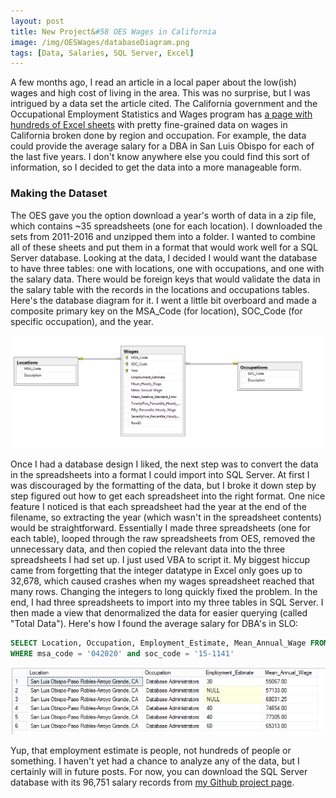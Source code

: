 ```yaml
---
layout: post
title: New Project&#58 OES Wages in California
image: /img/OESWages/databaseDiagram.png
tags: [Data, Salaries, SQL Server, Excel]
---
```


A few months ago, I read an article in a local paper about the low(ish) wages and high cost of living in the area. This was no surprise, but I was intrigued by a data set the article cited. The California government and the Occupational Employment Statistics and Wages program has [a page with hundreds of Excel sheets](http://www.labormarketinfo.edd.ca.gov/data/oes-employment-and-wages.html) with pretty fine-grained data on wages in California broken done by region and occupation. For example, the data could provide the average salary for a DBA in San Luis Obispo for each of the last five years. I don't know anywhere else you could find this sort of information, so I decided to get the data into a more manageable form.

### Making the Dataset

The OES gave you the option download a year's worth of data in a zip file, which contains ~35 spreadsheets (one for each location). I downloaded the sets from 2011-2016 and unzipped them into a folder. I wanted to combine all of these sheets and put them in a format that would work well for a SQL Server database. Looking at the data, I decided I would want the database to have three tables: one with locations, one with occupations, and one with the salary data. There would be foreign keys that would validate the data in the salary table with the records in the locations and occupations tables. Here's the database diagram for it. I went a little bit overboard and made a composite primary key on the MSA_Code (for location), SOC_Code (for specific occupation), and the year.

![Database Diagram](../img/OESWages/databaseDiagram.png)

Once I had a database design I liked, the next step was to convert the data in the spreadsheets into a format I could import into SQL Server. At first I was discouraged by the formatting of the data, but I broke it down step by step figured out how to get each spreadsheet into the right format. One nice feature I noticed is that each spreadsheet had the year at the end of the filename, so extracting the year (which wasn't in the spreadsheet contents) would be straightforward. Essentially I made three spreadsheets (one for each table), looped through the raw spreadsheets from OES, removed the unnecessary data, and then copied the relevant data into the three spreadsheets I had set up. I just used VBA to script it. My biggest hiccup came from forgetting that the integer datatype in Excel only goes up to 32,678, which caused crashes when my wages spreadsheet reached that many rows. Changing the integers to long quickly fixed the problem. In the end, I had three spreadsheets to import into my three tables in SQL Server. I then made a view that denormalized the data for easier querying (called "Total Data"). Here's how I found the average salary for DBA's in SLO:

```sql
SELECT Location, Occupation, Employment_Estimate, Mean_Annual_Wage FROM TotalData
WHERE msa_code = '042020' and soc_code = '15-1141'
```
![SLO DBAs](../img/OESWages/SLODBAs.png)

Yup, that employment estimate is people, not hundreds of people or something. I haven't yet had a chance to analyze any of the data, but I certainly will in future posts. For now, you can download the SQL Server database with its 96,751 salary records from [my Github project page](https://github.com/andyspecht/OES-California-SQL).